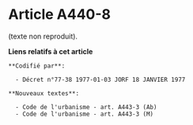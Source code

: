 # Article A440-8

(texte non reproduit).

**Liens relatifs à cet article**

	**Codifié par**:

	  - Décret n°77-38 1977-01-03 JORF 18 JANVIER 1977

	**Nouveaux textes**:

	  - Code de l'urbanisme - art. A443-3 (Ab)
	  - Code de l'urbanisme - art. A443-3 (M)

